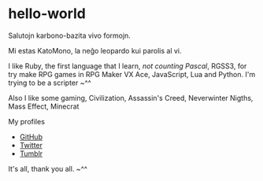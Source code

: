 # hello-world

Salutojn karbono-bazita vivo formojn.

Mi estas KatoMono, la neĝo leopardo kui parolis al vi.

I like Ruby, the first language that I learn, _not counting Pascal_, RGSS3, for try make RPG games in RPG Maker VX Ace, JavaScript, Lua and Python. I'm trying to be a scripter ~^^

Also I like some gaming, Civilization, Assassin's Creed, Neverwinter Nigths, Mass Effect, Minecrat

My profiles
  * [GitHub](https://github.com/k4t0mono)
  * [Twitter](http://twitter.com/k4t0mono)
  * [Tumblr](http://tumblr.com/k4t0mono)
  
It's all, thank you all. ~^^
